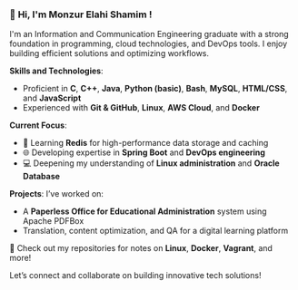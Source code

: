 ### 👋 **Hi, I'm Monzur Elahi Shamim !**  

I'm an Information and Communication Engineering graduate with a strong foundation in programming, cloud technologies, and DevOps tools. I enjoy building efficient solutions and optimizing workflows.

**Skills and Technologies**:
- Proficient in **C**, **C++**, **Java**, **Python (basic)**, **Bash**, **MySQL**, **HTML/CSS**, and **JavaScript**
- Experienced with **Git & GitHub**, **Linux**, **AWS Cloud**, and **Docker**

**Current Focus**:
- 🚀 Learning **Redis** for high-performance data storage and caching
- 🌐 Developing expertise in **Spring Boot** and **DevOps engineering**
- 💻 Deepening my understanding of **Linux administration** and **Oracle Database**

**Projects**:
I’ve worked on:
- A **Paperless Office for Educational Administration** system using Apache PDFBox
- Translation, content optimization, and QA for a digital learning platform

📌 Check out my repositories for notes on **Linux**, **Docker**, **Vagrant**, and more!

Let’s connect and collaborate on building innovative tech solutions!
